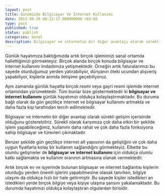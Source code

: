 ```yaml
---
layout: post
title: Günümüzde Bilgisayar Ve İnternet Kullanımı
date: 2013-09-20 00:12:17.000000000 +03:00
type: post
published: true
status: publish
categories: Genel
description: Bilgisayar ve internetin bir diğer avantajı olarak sürekli gelişim içerisinde olduğunu gösterebiliriz. Sürekli olarak karşımıza çok daha
---
```


Günlük hayatımıza baktığımızda artık birçok işlemimizi sanal ortamda hallettiğimizi görmekteyiz. Birçok alanda birçok konuda bilgisayar ve internet kullanımı imdadımıza yetişmektedir. Örneğin artık faturalarımızı bu sayede oturduğumuz yerden yatırabiliyor, dünyanın öteki ucundan alışveriş yapabiliyor, kişilerle anında iletişime geçebiliyoruz.

Aynı zamanda günlük hayatta birçok resmi veya gayri resmi işlemde internet ortamından yürümektedir. Tüm bunlar bize göstermektedir ki **bilgisayar ve internet kullanımı** günlük hayatımızı oldukça kolaylaştırmaktadır. Bu duruma bağlı olarak da gün geçtikçe internet ve bilgisayar kullanımı artmakta ve daha fazla kişi tarafından tercih edilmektedir.

Bilgisayar ve internetin bir diğer avantajı olarak sürekli gelişim içerisinde olduğunu gösterebiliriz. Sürekli olarak karşımıza çok daha etkin bir şekilde işlem yapabileceğimiz, kullanımı daha rahat ve çok daha fazla fonksiyona sahip bilgisayar ve türevleri çıkmaktadır.

Benzer şekilde gün geçtikçe internet alt yapısının da geliştiğini ve çok daha uygun fiyatlarla kolay bir kullanım sağlandığını görmekteyiz. Elbette bu olumlu gelişmeler de **bilgisayar ve internet kullanımı** için oldukça olumlu katkı sağlamakta ve kullanım oranının artmasına olanak vermektedir.

Artık birçok ev ve işyerinde bulunan bilgisayar ve internet bağlantısı kişilerin oturduğu yerden önemli işlerini yapabilmesine olanak tanırken, bilgiye ulaşımı da oldukça hızlı bir hale getirmiştir. Bu sayede kişiler istedikleri an istedikleri yerde birçok bilgiye veya kişiye ulaşma şansını yakalamaktadır. Bu durumda hayatımızı oldukça kolaylaştıran olgulardan birisidir.
